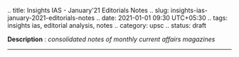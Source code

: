 .. title: Insights IAS - January'21 Editorials Notes
.. slug: insights-ias-january-2021-editorials-notes
.. date: 2021-01-01 09:30 UTC+05:30
.. tags: insights ias, editorial analysis, notes
.. category: upsc
.. status: draft

**Description** : *consolidated notes of monthly current affairs magazines*

***
<!-- TEASER_END -->